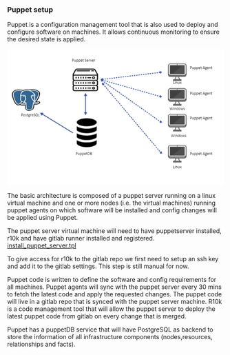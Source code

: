
### Puppet setup

Puppet is a configuration management tool that is also used to deploy and configure software on machines. It allows continuous monitoring to ensure the desired state is applied.

![Puppet Diagram](./images/puppet_diagram.png)

The basic architecture is composed of a puppet server running on a linux virtual machine and one or more nodes (i.e. the virtual machines) running puppet agents on which software will be installed and config changes will be applied using Puppet.

The puppet server virtual machine will need to have puppetserver installed, r10k and have gitlab runner installed and registered. [install_puppet_server.tpl](../puppet/scripts/linux/install_puppet_server.tpl)

To give access for r10k to the gitlab repo we first need to setup an ssh key and add it to the gitlab settings. This step is still manual for now.

Puppet code is written to define the software and config requirements for all machines. Puppet agents will sync with the puppet server every 30 mins to fetch the latest code and apply the requested changes. The puppet code will live in a gitlab repo that is synced with the puppet server machine. R10k is a code management tool that will allow the puppet server to deploy the latest puppet code from gitlab on every change that is merged. 

Puppet has a puppetDB service that will have PostgreSQL as backend to store the information of all infrastructure components (nodes,resources, relationships and facts).